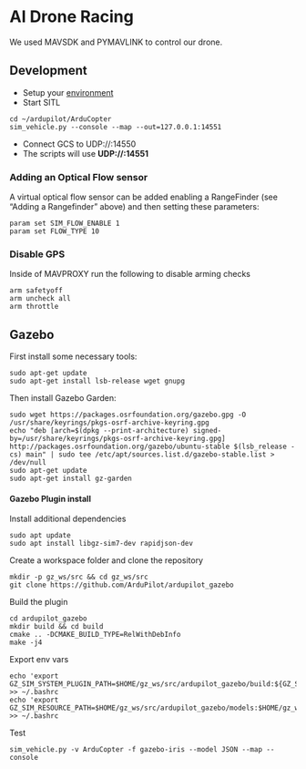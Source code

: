 # AI Drone Racing

We used MAVSDK and PYMAVLINK to control our drone.

## Development
- Setup your [environment](https://ardupilot.org/dev/docs/setting-up-sitl-on-linux.html)
- Start SITL
```shell
cd ~/ardupilot/ArduCopter
sim_vehicle.py --console --map --out=127.0.0.1:14551
```
- Connect GCS to UDP://:14550
- The scripts will use **UDP://:14551**
### Adding an Optical Flow sensor

A virtual optical flow sensor can be added enabling a RangeFinder (see “Adding a Rangefinder” above) and then setting these parameters:
```
param set SIM_FLOW_ENABLE 1
param set FLOW_TYPE 10
```




### Disable GPS
Inside of MAVPROXY run the following to disable arming checks
```shell
arm safetyoff
arm uncheck all
arm throttle
```

## Gazebo
First install some necessary tools:
```shell
sudo apt-get update
sudo apt-get install lsb-release wget gnupg
```

Then install Gazebo Garden:
```shell
sudo wget https://packages.osrfoundation.org/gazebo.gpg -O /usr/share/keyrings/pkgs-osrf-archive-keyring.gpg
echo "deb [arch=$(dpkg --print-architecture) signed-by=/usr/share/keyrings/pkgs-osrf-archive-keyring.gpg] http://packages.osrfoundation.org/gazebo/ubuntu-stable $(lsb_release -cs) main" | sudo tee /etc/apt/sources.list.d/gazebo-stable.list > /dev/null
sudo apt-get update
sudo apt-get install gz-garden
```

#### Gazebo Plugin install


Install additional dependencies
```shell
sudo apt update
sudo apt install libgz-sim7-dev rapidjson-dev
```

Create a workspace folder and clone the repository
```shell
mkdir -p gz_ws/src && cd gz_ws/src
git clone https://github.com/ArduPilot/ardupilot_gazebo
```

Build the plugin
```shell
cd ardupilot_gazebo
mkdir build && cd build
cmake .. -DCMAKE_BUILD_TYPE=RelWithDebInfo
make -j4
```

Export env vars
```shell
echo 'export GZ_SIM_SYSTEM_PLUGIN_PATH=$HOME/gz_ws/src/ardupilot_gazebo/build:${GZ_SIM_SYSTEM_PLUGIN_PATH}' >> ~/.bashrc
echo 'export GZ_SIM_RESOURCE_PATH=$HOME/gz_ws/src/ardupilot_gazebo/models:$HOME/gz_ws/src/ardupilot_gazebo/worlds:${GZ_SIM_RESOURCE_PATH}' >> ~/.bashrc
```

Test
```shell
sim_vehicle.py -v ArduCopter -f gazebo-iris --model JSON --map --console
```
